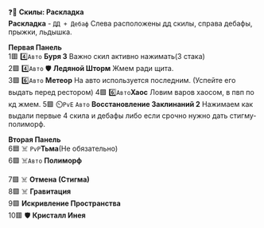 ❓📖 **Скилы: Раскладка**  
**Раскладка** - `ДД + Дебаф` Слева расположены дд скилы, справа дебафы, прыжки, льдышка.

**Первая Панель**  
1🟥 4️⃣`Авто` **Буря 3** Важно скил активно нажимать(3 стака)  
2🟪 4️⃣`Авто` 🛡️ **Ледяной Шторм** Жмем ради щита.  
3🟪 6️⃣`Авто` **Метеор** На авто используется последним. (Успейте его выдать перед рестором)
4🟪 6️⃣`Авто`**Хаос** Ловим варов хаосом, в пвп по кд жмем. 
5🟪 ⏲️`PvE` `Авто` **Восстановление Заклинаний 2** Нажимаем как выдали первые 4 скила и дебафы либо если срочно нужно дать стигму-полиморф.  

**Вторая Панель**  
6🟦 ☠️ `PvP`**Тьма**(Не обязательно)   
6🟪 ☠️`Авто` **Полиморф**

7🟪 ☠️ **Отмена (Стигма)**   
8🟪 ☠️ **Гравитация**  
9🟪 **Искривление Пространства**   
10🟥 🛡️ **Кристалл Инея**   


